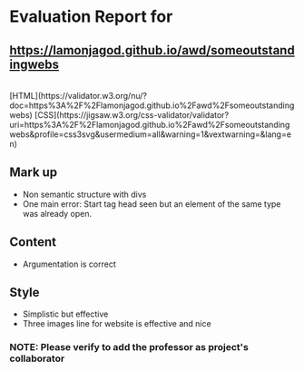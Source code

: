 # Evaluation Report for<br/>
## https://lamonjagod.github.io/awd/someoutstandingwebs
<br/>
[HTML](https://validator.w3.org/nu/?doc=https%3A%2F%2Flamonjagod.github.io%2Fawd%2Fsomeoutstandingwebs)
[CSS](https://jigsaw.w3.org/css-validator/validator?uri=https%3A%2F%2Flamonjagod.github.io%2Fawd%2Fsomeoutstandingwebs&profile=css3svg&usermedium=all&warning=1&vextwarning=&lang=en)

## Mark up
- Non semantic structure with divs
- One main error: Start tag head seen but an element of the same type was already open.

## Content
- Argumentation is correct

## Style
- Simplistic but effective
- Three images line for website is effective and nice

### NOTE: Please verify to add the professor as project's collaborator
